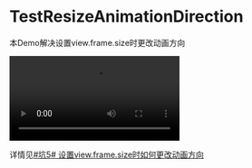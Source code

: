 # TestResizeAnimationDirection
本Demo解决设置view.frame.size时更改动画方向

<video src="http://7xiew0.com1.z0.glb.clouddn.com/TestResizeAnimationDirectionScreenshots.mov" controls >
</video>

详情见[#坑5# 设置view.frame.size时如何更改动画方向](http://mokai.me/2016/03/ios-bug-resize_animation_direction/)
